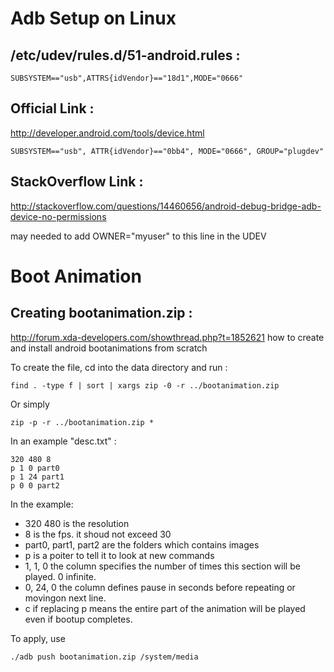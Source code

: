
# Adb Setup on Linux


## /etc/udev/rules.d/51-android.rules :

    SUBSYSTEM=="usb",ATTRS{idVendor}=="18d1",MODE="0666"


## Official Link :

http://developer.android.com/tools/device.html 


    SUBSYSTEM=="usb", ATTR{idVendor}=="0bb4", MODE="0666", GROUP="plugdev"


## StackOverflow Link :

http://stackoverflow.com/questions/14460656/android-debug-bridge-adb-device-no-permissions

may needed to add OWNER="myuser" to this line in the UDEV


# Boot Animation 


## Creating bootanimation.zip : 

http://forum.xda-developers.com/showthread.php?t=1852621 how to create and install 
android bootanimations from scratch

To create the file, cd into the data directory and run :

    find . -type f | sort | xargs zip -0 -r ../bootanimation.zip

Or simply 

    zip -p -r ../bootanimation.zip *

In an example "desc.txt" :

    320 480 8
    p 1 0 part0
    p 1 24 part1
    p 0 0 part2

In the example: 

* 320 480  is the resolution
* 8  is the fps. it shoud not exceed 30
* part0, part1, part2  are the folders which contains images
* p  is a poiter to tell it to look at new commands
* 1, 1, 0  the column specifies the number of times this section will be played. 0 infinite. 
* 0, 24, 0  the column defines pause in seconds before repeating or movingon next line. 
* c  if replacing p means the entire part of the animation will be played even if bootup completes.

To apply, use 

    ./adb push bootanimation.zip /system/media


